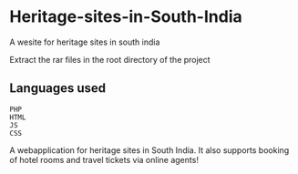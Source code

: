 # Heritage-sites-in-South-India
A wesite for heritage sites in south india

Extract the rar files in the root directory of the project


Languages used
-
    PHP
    HTML
    JS
    CSS

A webapplication for heritage sites in South India. It also supports booking of hotel rooms and travel tickets via online agents!
